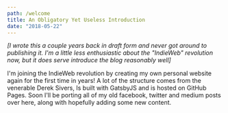 ```yaml
---
path: /welcome
title: An Obligatory Yet Useless Introduction
date: "2018-05-22"
---
```

*[I wrote this a couple years back in draft form and never got around to publishing it. I'm a little less enthusiastic about the "IndieWeb" revolution now, but it does serve  introduce the blog reasonably well]*

I'm joining the IndieWeb revolution by creating my own personal website again for the first time in
years! A lot of the structure comes from the venerable Derek Sivers, Is built with GatsbyJS and is
hosted on GitHub Pages.  Soon I'll be porting all of my old facebook, twitter and medium posts over
here, along with hopefully adding some new content.
